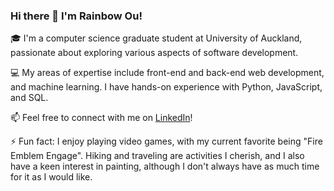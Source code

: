 ### Hi there 👋 I'm Rainbow Ou!
🎓 I'm a computer science graduate student at University of Auckland, passionate about exploring various aspects of software development.

💻 My areas of expertise include front-end and back-end web development, and machine learning. I have hands-on experience with Python, JavaScript, and SQL.

📫 Feel free to connect with me on [LinkedIn](https://www.linkedin.com/in/rainbow-ou-596a43204/)!

⚡️ Fun fact: I enjoy playing video games, with my current favorite being "Fire Emblem Engage". Hiking and traveling are activities I cherish, and I also have a keen interest in painting, although I don't always have as much time for it as I would like.

<!--
**Rainbow2544/Rainbow2544** is a ✨ _special_ ✨ repository because its `README.md` (this file) appears on your GitHub profile.

Here are some ideas to get you started:

- 🔭 I’m currently working on ...
- 🌱 I’m currently learning ...
- 👯 I’m looking to collaborate on ...
- 🤔 I’m looking for help with ...
- 💬 Ask me about ...
- 📫 How to reach me: ...
- 😄 Pronouns: ...
- ⚡ Fun fact: ...
-->
